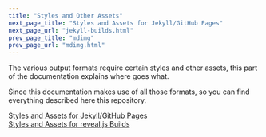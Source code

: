 ```yaml
---
title: "Styles and Other Assets"
next_page_title: "Styles and Assets for Jekyll/GitHub Pages"
next_page_url: "jekyll-builds.html"
prev_page_title: "mdimg"
prev_page_url: "mdimg.html"
---
```



<div class="card summary"><div class="card-body">The various output formats require certain styles and other assets, this part of the documentation explains where goes what.
</div></div>

Since this documentation makes use of all those formats, so you can find everything described here this repository.


<dl>

  <dt><a href="jekyll-builds.html">Styles and Assets for Jekyll/GitHub Pages</a></dt>
  <dd></dd>

  <dt><a href="reveal.js-builds.html">Styles and Assets for reveal.js Builds</a></dt>
  <dd></dd>
</dl>
